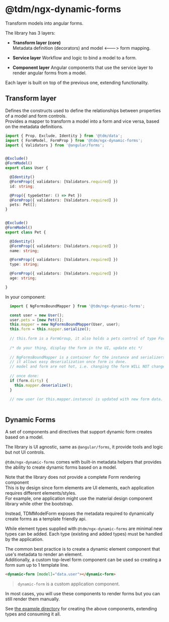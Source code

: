 # @tdm/ngx-dynamic-forms

Transform models into angular forms. 

The library has 3 layers:

  - **Transform layer (core)**  
    Metadata definition (decorators) and model <---> form mapping.
    
  - **Service layer**
    Workflow and logic to bind a model to a form.
    
  - **Component layer**
    Angular components that use the service layer to render angular forms from a model.
    
Each layer is built on top of the previous one, extending functionality.  

## Transform layer
Defines the constructs used to define the relationships between properties of a model and form controls.  
Provides a mapper to transform a model into a form and vice versa, based on the metadata definitions.  
 
```ts
import { Prop, Exclude, Identity } from '@tdm/data';
import { FormModel, FormProp } from '@tdm/ngx-dynamic-forms';
import { Validators } from '@angular/forms';


@Exclude()
@FormModel()
export class User {

  @Identity()
  @FormProp({ validators: [Validators.required] })
  id: string;

  @Prop({ typeGetter: () => Pet })  
  @FormProp({ validators: [Validators.required] })
  pets: Pet[];
}


@Exclude()
@FormModel()
export class Pet {

  @Identity()
  @FormProp({ validators: [Validators.required] })
  name: string;

  @FormProp({ validators: [Validators.required] })
  type: string;

  @FormProp({ validators: [Validators.required] })
  age: string;

}
```

In your component:

```ts
  import { NgFormsBoundMapper } from '@tdm/ngx-dynamic-forms';

  const user = new User();
  user.pets = [new Pet()];
  this.mapper = new NgFormsBoundMapper(User, user);
  this.form = this.mapper.serialize();
  
  // this.form is a FormGroup, it also holds a pets control of type FormArray
  
  /* do your thing, display the form in the UI, update etc */
  
  // NgFormsBoundMapper is a container for the instance and serializers
  // it allows easy deserialization once form is done.
  // model and form are not hot, i.e. changing the form WILL NOT change the model.
  
  // once done:
  if (form.dirty) {
    this.mapper.deserialize();
  }
 
  // now user (or this.mapper.instance) is updated with new form data.
  
```

## Dynamic Forms
A set of components and directives that support dynamic form creates based on a model.  

The library is UI agnostic, same as `@angular/forms`, it provide tools and logic but not UI controls.  

`@tdm/ngx-dynamic-forms` comes with built-in metadata helpers that provides the ability to create dynamic forms based on a model.

Note that the library does not provide a complete Form rendering component  
This is by design since form elements are UI elements, each application requires different elements/styles.  
For example, one application might use the material design component library while other the bootstrap.

Instead, TDMModelForm exposes the metadata required to dynamically create forms as a template friendly api.  

While element types supplied with `@tdm/ngx-dynamic-forms` are minimal new types can be added.
Each type (existing and added types) must be handled by the application.
 
The common best practice is to create a dynamic element component that use's metadata to render an element.  
Additionally, a custom top-level form component can be used so creating a form sum up to 1 template line.  

```html
<dynamic-form [model]="data.user"></dynamic-form>
```

> `dynamic-form` is a custom application component.

In most cases, you will use these components to render forms but you can still render them manually.

See [the example directory](https://github.com/shlomiassaf/tdm/tree/master/src/%40tdm/ngx-dynamic-forms/example/README.md) for creating the above components, extending types and consuming it all.
